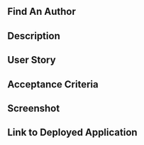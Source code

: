 ## Find An Author

## Description

## User Story

## Acceptance Criteria

## Screenshot

## Link to Deployed Application

